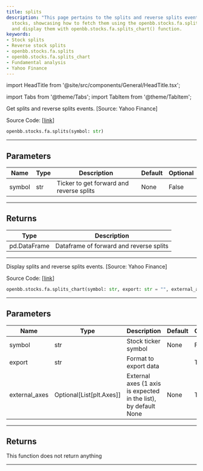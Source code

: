 ```yaml
---
title: splits
description: "This page pertains to the splits and reverse splits events details of"
  stocks, showcasing how to fetch them using the openbb.stocks.fa.splits() function
  and display them with openbb.stocks.fa.splits_chart() function.
keywords:
- Stock splits
- Reverse stock splits
- openbb.stocks.fa.splits
- openbb.stocks.fa.splits_chart
- Fundamental analysis
- Yahoo Finance
---
```


import HeadTitle from '@site/src/components/General/HeadTitle.tsx';

<HeadTitle title="stocks.fa.splits - Reference | OpenBB SDK Docs" />

import Tabs from '@theme/Tabs';
import TabItem from '@theme/TabItem';

<Tabs>
<TabItem value="model" label="Model" default>

Get splits and reverse splits events. [Source: Yahoo Finance]

Source Code: [[link](https://github.com/OpenBB-finance/OpenBBTerminal/tree/main/openbb_terminal/stocks/fundamental_analysis/yahoo_finance_model.py#L326)]

```python
openbb.stocks.fa.splits(symbol: str)
```

---

## Parameters

| Name | Type | Description | Default | Optional |
| ---- | ---- | ----------- | ------- | -------- |
| symbol | str | Ticker to get forward and reverse splits | None | False |


---

## Returns

| Type | Description |
| ---- | ----------- |
| pd.DataFrame | Dataframe of forward and reverse splits |
---

</TabItem>
<TabItem value="view" label="Chart">

Display splits and reverse splits events. [Source: Yahoo Finance]

Source Code: [[link](https://github.com/OpenBB-finance/OpenBBTerminal/tree/main/openbb_terminal/stocks/fundamental_analysis/yahoo_finance_view.py#L261)]

```python
openbb.stocks.fa.splits_chart(symbol: str, export: str = "", external_axes: Optional[List[matplotlib.axes._axes.Axes]] = None)
```

---

## Parameters

| Name | Type | Description | Default | Optional |
| ---- | ---- | ----------- | ------- | -------- |
| symbol | str | Stock ticker symbol | None | False |
| export | str | Format to export data |  | True |
| external_axes | Optional[List[plt.Axes]] | External axes (1 axis is expected in the list), by default None | None | True |


---

## Returns

This function does not return anything

---

</TabItem>
</Tabs>
